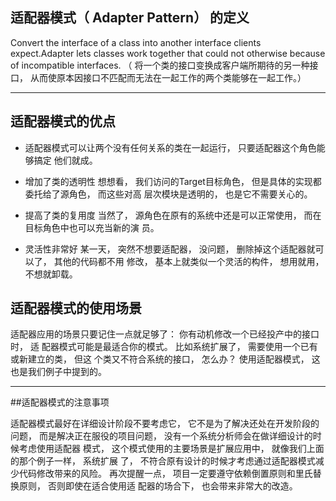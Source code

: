 
## 适配器模式（ Adapter Pattern） 的定义

Convert the interface of a class into another interface clients expect.Adapter lets classes work
together that could not otherwise because of incompatible interfaces.
（ 将一个类的接口变换成客户端所期待的另一种接口， 从而使原本因接口不匹配而无法在一起工作的两个类能够在一起工作。）

---

## 适配器模式的优点
* 适配器模式可以让两个没有任何关系的类在一起运行， 只要适配器这个角色能够搞定
他们就成。

* 增加了类的透明性
想想看， 我们访问的Target目标角色， 但是具体的实现都委托给了源角色， 而这些对高
层次模块是透明的， 也是它不需要关心的。

* 提高了类的复用度
当然了， 源角色在原有的系统中还是可以正常使用， 而在目标角色中也可以充当新的演
员。

* 灵活性非常好
某一天， 突然不想要适配器， 没问题， 删除掉这个适配器就可以了， 其他的代码都不用
修改， 基本上就类似一个灵活的构件， 想用就用， 不想就卸载。

## 适配器模式的使用场景

适配器应用的场景只要记住一点就足够了： 你有动机修改一个已经投产中的接口时， 适
配器模式可能是最适合你的模式。 比如系统扩展了， 需要使用一个已有或新建立的类， 但这
个类又不符合系统的接口， 怎么办？ 使用适配器模式， 这也是我们例子中提到的。

---

##适配器模式的注意事项

  适配器模式最好在详细设计阶段不要考虑它， 它不是为了解决还处在开发阶段的问题，
而是解决正在服役的项目问题， 没有一个系统分析师会在做详细设计的时候考虑使用适配器
模式， 这个模式使用的主要场景是扩展应用中， 就像我们上面的那个例子一样， 系统扩展
了， 不符合原有设计的时候才考虑通过适配器模式减少代码修改带来的风险。
  再次提醒一点， 项目一定要遵守依赖倒置原则和里氏替换原则， 否则即使在适合使用适
配器的场合下， 也会带来非常大的改造。

